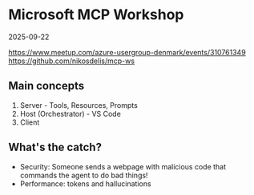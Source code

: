 # Microsoft MCP Workshop

2025-09-22

https://www.meetup.com/azure-usergroup-denmark/events/310761349
https://github.com/nikosdelis/mcp-ws

## Main concepts

1. Server - Tools, Resources, Prompts
2. Host (Orchestrator) - VS Code
3. Client

## What's the catch?

- Security: Someone sends a webpage with malicious code that commands the agent to do bad things!
- Performance: tokens and hallucinations

